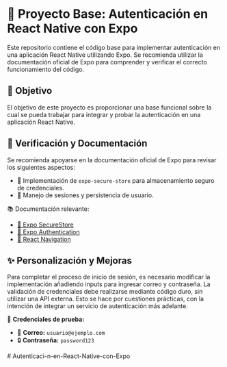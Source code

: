 # 🚀 Proyecto Base: Autenticación en React Native con Expo

Este repositorio contiene el código base para implementar autenticación en una aplicación React Native utilizando Expo. Se recomienda utilizar la documentación oficial de Expo para comprender y verificar el correcto funcionamiento del código.

## 🎯 Objetivo
El objetivo de este proyecto es proporcionar una base funcional sobre la cual se pueda trabajar para integrar y probar la autenticación en una aplicación React Native.

## 📖 Verificación y Documentación
Se recomienda apoyarse en la documentación oficial de Expo para revisar los siguientes aspectos:
- 🔐 Implementación de `expo-secure-store` para almacenamiento seguro de credenciales.
- 🔄 Manejo de sesiones y persistencia de usuario.

📚 Documentación relevante:
- [📌 Expo SecureStore](https://docs.expo.dev/versions/latest/sdk/securestore/)
- [📌 Expo Authentication](https://docs.expo.dev/guides/authentication/)
- [📌 React Navigation](https://reactnavigation.org/docs/getting-started/)

## ✨ Personalización y Mejoras
Para completar el proceso de inicio de sesión, es necesario modificar la implementación añadiendo inputs para ingresar correo y contraseña. 
La validación de credenciales debe realizarse mediante código duro, sin utilizar una API externa. Esto se hace por cuestiones prácticas, con la intención de integrar un servicio de autenticación más adelante.

🔑 **Credenciales de prueba:**
- 📧 **Correo:** `usuario@ejemplo.com`
- 🔒 **Contraseña:** `password123`



#   A u t e n t i c a c i - n - e n - R e a c t - N a t i v e - c o n - E x p o  
 